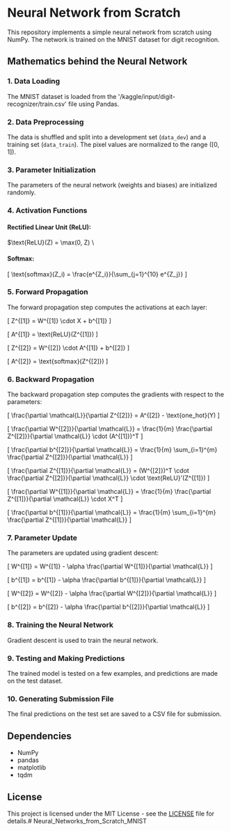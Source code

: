 # Neural Network from Scratch

This repository implements a simple neural network from scratch using NumPy. The network is trained on the MNIST dataset for digit recognition.

## Mathematics behind the Neural Network

### 1. **Data Loading**

The MNIST dataset is loaded from the '/kaggle/input/digit-recognizer/train.csv' file using Pandas.

### 2. **Data Preprocessing**

The data is shuffled and split into a development set (`data_dev`) and a training set (`data_train`). The pixel values are normalized to the range \([0, 1]\).

### 3. **Parameter Initialization**

The parameters of the neural network (weights and biases) are initialized randomly.

### 4. **Activation Functions**

#### Rectified Linear Unit (ReLU):
$\text{ReLU}(Z) = \max(0, Z) \

#### Softmax:
\[ \text{softmax}(Z_i) = \frac{e^{Z_i}}{\sum_{j=1}^{10} e^{Z_j}} \]

### 5. **Forward Propagation**

The forward propagation step computes the activations at each layer:

\[ Z^{[1]} = W^{[1]} \cdot X + b^{[1]} \]

\[ A^{[1]} = \text{ReLU}(Z^{[1]}) \]

\[ Z^{[2]} = W^{[2]} \cdot A^{[1]} + b^{[2]} \]

\[ A^{[2]} = \text{softmax}(Z^{[2]}) \]

### 6. **Backward Propagation**

The backward propagation step computes the gradients with respect to the parameters:

\[ \frac{\partial \mathcal{L}}{\partial Z^{[2]}} = A^{[2]} - \text{one\_hot}(Y) \]

\[ \frac{\partial W^{[2]}}{\partial \mathcal{L}} = \frac{1}{m} \frac{\partial Z^{[2]}}{\partial \mathcal{L}} \cdot (A^{[1]})^T \]

\[ \frac{\partial b^{[2]}}{\partial \mathcal{L}} = \frac{1}{m} \sum_{i=1}^{m} \frac{\partial Z^{[2]}}{\partial \mathcal{L}} \]

\[ \frac{\partial Z^{[1]}}{\partial \mathcal{L}} = (W^{[2]})^T \cdot \frac{\partial Z^{[2]}}{\partial \mathcal{L}} \cdot \text{ReLU}'(Z^{[1]}) \]

\[ \frac{\partial W^{[1]}}{\partial \mathcal{L}} = \frac{1}{m} \frac{\partial Z^{[1]}}{\partial \mathcal{L}} \cdot X^T \]

\[ \frac{\partial b^{[1]}}{\partial \mathcal{L}} = \frac{1}{m} \sum_{i=1}^{m} \frac{\partial Z^{[1]}}{\partial \mathcal{L}} \]

### 7. **Parameter Update**

The parameters are updated using gradient descent:

\[ W^{[1]} = W^{[1]} - \alpha \frac{\partial W^{[1]}}{\partial \mathcal{L}} \]

\[ b^{[1]} = b^{[1]} - \alpha \frac{\partial b^{[1]}}{\partial \mathcal{L}} \]

\[ W^{[2]} = W^{[2]} - \alpha \frac{\partial W^{[2]}}{\partial \mathcal{L}} \]

\[ b^{[2]} = b^{[2]} - \alpha \frac{\partial b^{[2]}}{\partial \mathcal{L}} \]

### 8. **Training the Neural Network**

Gradient descent is used to train the neural network.

### 9. **Testing and Making Predictions**

The trained model is tested on a few examples, and predictions are made on the test dataset.

### 10. **Generating Submission File**

The final predictions on the test set are saved to a CSV file for submission.

## Dependencies

- NumPy
- pandas
- matplotlib
- tqdm

## License

This project is licensed under the MIT License - see the [LICENSE](LICENSE) file for details.# Neural_Networks_from_Scratch_MNIST
